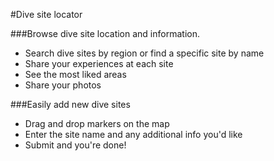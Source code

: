#Dive site locator

###Browse dive site location and information.

* Search dive sites by region or find a specific site by name
* Share your experiences at each site
* See the most liked areas
* Share your photos

###Easily add new dive sites

* Drag and drop markers on the map
* Enter the site name and any additional info you'd like
* Submit and you're done!
